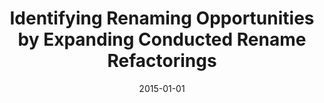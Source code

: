 ---
title: "Identifying Renaming Opportunities by Expanding Conducted Rename Refactorings"
collection: publications
permalink: /publication/2015-01-01-Identifying-Renaming-Opportunities-by-Expanding-Conducted-Rename-Refactorings
date: 2015-01-01
venue: 'IEEE Trans. Software Eng.'
paperurl: 'https://doi.org/10.1109/TSE.2015.2427831'
citation: ' Hui Liu,  Qiurong Liu,  Yang Liu,  Zhouding Wang, &quot;Identifying Renaming Opportunities by Expanding Conducted Rename Refactorings.&quot; IEEE Trans. Software Eng., 2015.'
---